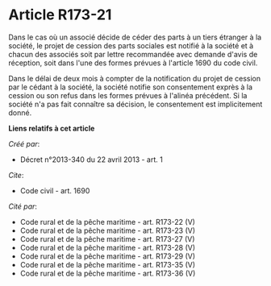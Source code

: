# Article R173-21

Dans le cas où un associé décide de céder des parts à un tiers étranger à la société, le projet de cession des parts sociales
est notifié à la société et à chacun des associés soit par lettre recommandée avec demande d'avis de réception, soit dans
l'une des formes prévues à l'article 1690 du code civil. 

Dans le délai de deux mois à compter de la notification du projet de cession par le cédant à la société, la société notifie
son consentement exprès à la cession ou son refus dans les formes prévues à l'alinéa précédent. Si la société n'a pas fait
connaître sa décision, le consentement est implicitement donné.

**Liens relatifs à cet article**

_Créé par_:

  - Décret n°2013-340 du 22 avril 2013 - art. 1

_Cite_:

  - Code civil - art. 1690

_Cité par_:

  - Code rural et de la pêche maritime - art. R173-22 (V)
  - Code rural et de la pêche maritime - art. R173-23 (V)
  - Code rural et de la pêche maritime - art. R173-27 (V)
  - Code rural et de la pêche maritime - art. R173-28 (V)
  - Code rural et de la pêche maritime - art. R173-29 (V)
  - Code rural et de la pêche maritime - art. R173-35 (V)
  - Code rural et de la pêche maritime - art. R173-36 (V)
